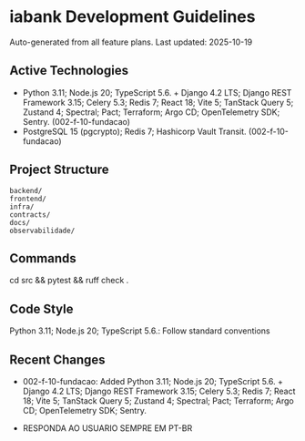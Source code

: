 # iabank Development Guidelines

Auto-generated from all feature plans. Last updated: 2025-10-19

## Active Technologies
- Python 3.11; Node.js 20; TypeScript 5.6. + Django 4.2 LTS; Django REST Framework 3.15; Celery 5.3; Redis 7; React 18; Vite 5; TanStack Query 5; Zustand 4; Spectral; Pact; Terraform; Argo CD; OpenTelemetry SDK; Sentry. (002-f-10-fundacao)
- PostgreSQL 15 (pgcrypto); Redis 7; Hashicorp Vault Transit. (002-f-10-fundacao)

## Project Structure
```
backend/
frontend/
infra/
contracts/
docs/
observabilidade/
```

## Commands
cd src && pytest && ruff check .

## Code Style
Python 3.11; Node.js 20; TypeScript 5.6.: Follow standard conventions

## Recent Changes
- 002-f-10-fundacao: Added Python 3.11; Node.js 20; TypeScript 5.6. + Django 4.2 LTS; Django REST Framework 3.15; Celery 5.3; Redis 7; React 18; Vite 5; TanStack Query 5; Zustand 4; Spectral; Pact; Terraform; Argo CD; OpenTelemetry SDK; Sentry.

<!-- MANUAL ADDITIONS START -->
- RESPONDA AO USUARIO SEMPRE EM PT-BR
<!-- MANUAL ADDITIONS END -->
